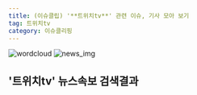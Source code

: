 ```yaml
---
title: (이슈클립) '**트위치tv**' 관련 이슈, 기사 모아 보기
tag: 트위치tv
category: 이슈클리핑
---
```

![wordcloud](https://s3.ap-northeast-2.amazonaws.com/lyrics101-wordcloud/2018-09-24-1537730426.png)
![news_img](https://user-images.githubusercontent.com/42597476/44507050-1206f400-a6e4-11e8-8d98-7ffbfebb353f.png)
## **'**트위치tv**'** 뉴스속보 검색결과

